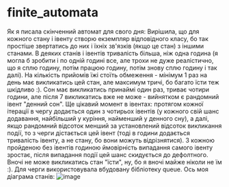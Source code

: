 # finite_automata

Як я писала скінченний автомат для свого дня:
Вирішила, що для кожного стану і івенту створю екземпляр відповідного класу, бо так простіше звертатись до них і їхніх зв'язків (якщо це стан) з іншими станами. В деяких станів і івентів тривалість більша, ніж одна година (я могла б зробити і по одній годині все, але трохи не дуже реалістично, що я сплю годину, потім працюю годину, потім знову сплю годину і так далі). На кількість прийомів їжі стоїть обмеження - мінімум 1 раз на день має викликатись цей стан, але максимум тричі, бо багато їсти теж шкідливо :). Сон має викликатись принаймі один раз, триває чотири години, але після 7 викликатись вже не може - вийнятком є рандомний івент "денний сон".
Ще цікавий момент в івентах: протягом кожної ітерації в чергу додається один з чотирьох івентів (у кожного свій шанс додавання, найбільший у куріння, найменший у денного сну), а далі, якщо рандомний відсоток менший за установлений відсоток викликання події, то з черги дістається цей івент (тоді в години додається тривалість івенту, а не стану, бо вони можуть відрізнятися). З кожною пройденою без івентів годиною ймовірність випадання самого івенту зростає, після випадання події цей шанс скидується до дефолтного.
Вночі не може викликатись стан "їсти", ну, бо я вночі майже ніколи не їм :).
Для черги використовувала вбудовану бібліотеку queue.
Ось моя діаграма станів:
![image](https://github.com/Drakonchyk/finite_automata/assets/63148058/979bc247-02ea-46e9-bcd6-a9fbcc4abac0)
